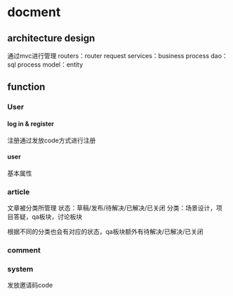 # docment


## architecture design

通过mvc进行管理
routers：router request
services：business process 
dao：sql process
model：entity 

## function

### User

#### log in & register


注册通过发放code方式进行注册

#### user

基本属性

### article

文章被分类所管理
状态：草稿/发布/待解决/已解决/已关闭
分类：场景设计，项目答疑，qa板块，讨论板块

根据不同的分类也会有对应的状态，qa板块额外有待解决/已解决/已关闭


### comment


### system

发放邀请码code

